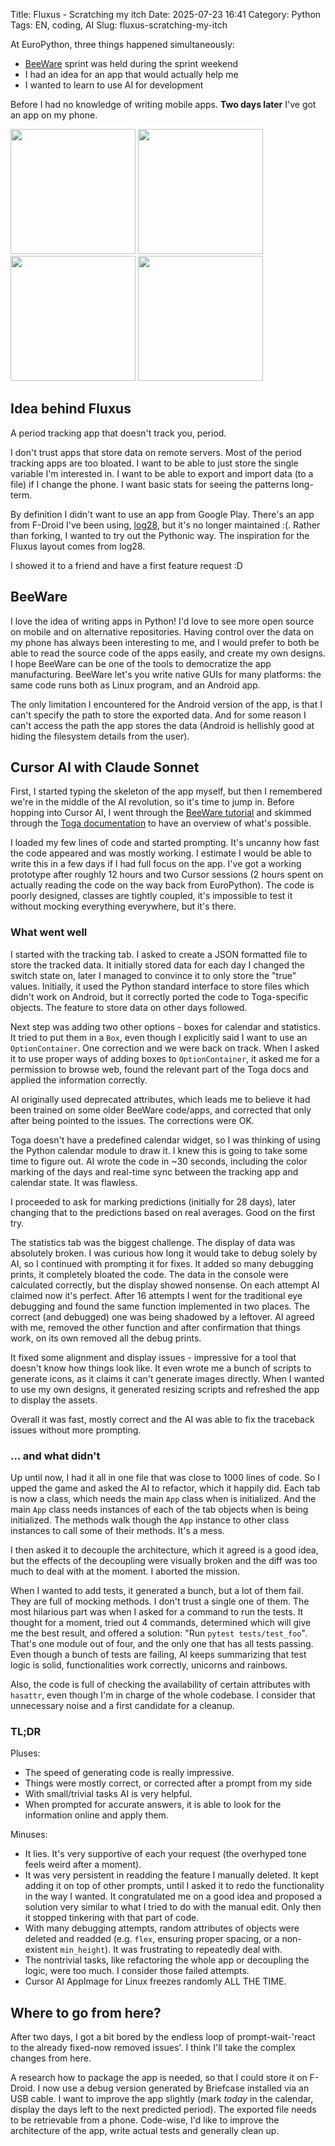 Title: Fluxus - Scratching my itch
Date: 2025-07-23 16:41
Category: Python
Tags: EN, coding, AI
Slug: fluxus-scratching-my-itch

At EuroPython, three things happened simultaneously:

- [BeeWare](https://beeware.org/) sprint was held during the sprint weekend
- I had an idea for an app that would actually help me
- I wanted to learn to use AI for development

Before I had no knowledge of writing mobile apps.
**Two days later** I've got an app on my phone.

[<img src="./images/fluxus-track.jpg" width="200" />](./images/fluxus-track.jpg)
[<img src="./images/fluxus-cal-tracked.jpg" width="200" />](./images/fluxus-cal-tracked.jpg)
[<img src="./images/fluxus-cal-predict.jpg" width="200" />](./images/fluxus-cal-predict.jpg)
[<img src="./images/fluxus-stats.jpg" width="200" />](./images/fluxus-stats.jpg)

## Idea behind Fluxus

A period tracking app that doesn't track you, period.

I don't trust apps that store data on remote servers.
Most of the period tracking apps are too bloated.
I want to be able to just store the single variable I'm interested in.
I want to be able to export and import data (to a file) if I change the phone.
I want basic stats for seeing the patterns long-term.

By definition I didn't want to use an app from Google Play.
There's an app from F-Droid I've been using, [log28](https://github.com/wildeyedskies/log28), but it's no longer maintained :(.
Rather than forking, I wanted to try out the Pythonic way.
The inspiration for the Fluxus layout comes from log28.

I showed it to a friend and have a first feature request :D

## BeeWare

I love the idea of writing apps in Python!
I'd love to see more open source on mobile and on alternative repositories.
Having control over the data on my phone has always been interesting to me, and I would prefer to both be able to read the source code of the apps easily, and create my own designs.
I hope BeeWare can be one of the tools to democratize the app manufacturing.
BeeWare let's you write native GUIs for many platforms: the same code runs both as Linux program, and an Android app.

The only limitation I encountered for the Android version of the app, is that I can't specify the path to store the exported data. And for some reason I can't access the path the app stores the data (Android is hellishly good at hiding the filesystem details from the user).

## Cursor AI with Claude Sonnet

First, I started typing the skeleton of the app myself, but then I remembered we're in the middle of the AI revolution, so it's time to jump in.
Before hopping into Cursor AI, I went through the [BeeWare tutorial](https://docs.beeware.org/en/latest/tutorial/tutorial-0.html) and skimmed through the [Toga documentation](https://toga.readthedocs.io/en/stable/reference/index.html) to have an overview of what's possible.

I loaded my few lines of code and started prompting.
It's uncanny how fast the code appeared and was mostly working.
I estimate I would be able to write this in a few days if I had full focus on the app. I've got a working prototype after roughly 12 hours and two Cursor sessions (2 hours spent on actually reading the code on the way back from EuroPython).
The code is poorly designed, classes are tightly coupled, it's impossible to test it without mocking everything everywhere, but it's there.

### What went well

I started with the tracking tab. I asked to create a JSON formatted file to store the tracked data. It initially stored data for each day I changed the switch state on, later I managed to convince it to only store the "true" values. Initially, it used the Python standard interface to store files which didn't work on Android, but it correctly ported the code to Toga-specific objects. The feature to store data on other days followed.

Next step was adding two other options - boxes for calendar and statistics.
It tried to put them in a `Box`, even though I explicitly said I want to use an `OptionContainer`. One correction and we were back on track.
When I asked it to use proper ways of adding boxes to `OptionContainer`, it asked me for a permission to browse web, found the relevant part of the Toga docs and applied the information correctly.

AI originally used deprecated attributes, which leads me to believe it had been trained on some older BeeWare code/apps, and corrected that only after being pointed to the issues. The corrections were OK.

Toga doesn't have a predefined calendar widget, so I was thinking of using the Python calendar module to draw it. I knew this is going to take some time to figure out. AI wrote the code in ~30 seconds, including the color marking of the days and real-time sync between the tracking app and calendar state. It was flawless.

I proceeded to ask for marking predictions (initially for 28 days), later changing that to the predictions based on real averages. Good on the first try.

The statistics tab was the biggest challenge. The display of data was absolutely broken. I was curious how long it would take to debug solely by AI, so I continued with prompting it for fixes. It added so many debugging prints, it completely bloated the code. The data in the console were calculated correctly, but the display showed nonsense. On each attempt AI claimed now it's perfect. After 16 attempts I went for the traditional eye debugging and found the same function implemented in two places. The correct (and debugged) one was being shadowed by a leftover. AI agreed with me, removed the other function and after confirmation that things work, on its own removed all the debug prints.

It fixed some alignment and display issues - impressive for a tool that doesn't know how things look like. It even wrote me a bunch of scripts to generate icons, as it claims it can't generate images directly. When I wanted to use my own designs, it generated resizing scripts and refreshed the app to display the assets.

Overall it was fast, mostly correct and the AI was able to fix the  traceback issues without more prompting.

### ... and what didn't

Up until now, I had it all in one file that was close to 1000 lines of code. So I upped the game and asked the AI to refactor, which it happily did. Each tab is now a class, which needs the main `App` class when is initialized. And the main `App` class needs instances of each of the tab objects when is being initialized. The methods walk though the `App` instance to other class instances to call some of their methods. It's a mess.

I then asked it to decouple the architecture, which it agreed is a good idea, but the effects of the decoupling were visually broken and the diff was too much to deal with at the moment. I aborted the mission.

When I wanted to add tests, it generated a bunch, but a lot of them fail. They are full of mocking methods. I don't trust a single one of them.
The most hilarious part was when I asked for a command to run the tests. It thought for a moment, tried out 4 commands, determined which will give me the best result, and offered a solution: "Run `pytest tests/test_foo`". That's one module out of four, and the only one that has all tests passing.
Even though a bunch of tests are failing, AI keeps summarizing that test logic is solid, functionalities work correctly, unicorns and rainbows.

Also, the code is full of checking the availability of certain attributes with `hasattr`, even though I'm in charge of the whole codebase. I consider that unnecessary noise and a first candidate for a cleanup.

### TL;DR

Pluses:

+ The speed of generating code is really impressive.
+ Things were mostly correct, or corrected after a prompt from my side
+ With small/trivial tasks AI is very helpful.
+ When prompted for accurate answers, it is able to look for the information online and apply them.

Minuses:

- It lies. It's very supportive of each your request (the overhyped tone feels weird after a moment).
- It was very persistent in readding the feature I manually deleted. It kept adding it on top of other prompts, until I asked it to redo the functionality in the way I wanted. It congratulated me on a good idea and proposed a solution very similar to what I tried to do with the manual edit. Only then it stopped tinkering with that part of code.
- With many debugging attempts, random attributes of objects were deleted and readded (e.g. `flex`, ensuring proper spacing, or a non-existent `min_height`). It was frustrating to repeatedly deal with.
- The nontrivial tasks, like refactoring the whole app or decoupling the logic, were too much. I consider those failed attempts.
- Cursor AI AppImage for Linux freezes randomly ALL THE TIME.

## Where to go from here?

After two days, I got a bit bored by the endless loop of prompt-wait-'react to the already fixed-now removed issues'.
I think I'll take the complex changes from here.

A research how to package the app is needed, so that I could store it on F-Droid. I now use a debug version generated by Briefcase installed via an USB cable.
I want to improve the app slightly (mark _today_ in the calendar, display the days left to the next predicted period).
The exported file needs to be retrievable from a phone.
Code-wise, I'd like to improve the architecture of the app, write actual tests and generally clean up.
